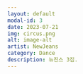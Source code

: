 ```yaml
---
layout: default
modal-id: 3
date: 2023-07-21
img: circus.png
alt: image-alt
artist: NewJeans
category: Dance
description: 뉴진스 3집.
---
```

